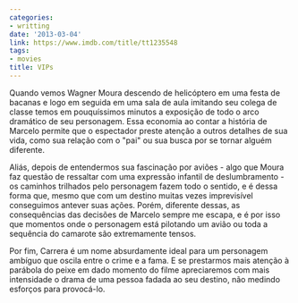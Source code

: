 ```yaml
---
categories:
- writting
date: '2013-03-04'
link: https://www.imdb.com/title/tt1235548
tags:
- movies
title: VIPs
---
```


Quando vemos Wagner Moura descendo de helicóptero em uma festa de bacanas e logo em seguida em uma sala de aula imitando seu colega de classe temos em pouquíssimos minutos a exposição de todo o arco dramático de seu personagem. Essa economia ao contar a história de Marcelo permite que o espectador preste atenção a outros detalhes de sua vida, como sua relação com o "pai" ou sua busca por se tornar alguém diferente.

Aliás, depois de entendermos sua fascinação por aviões - algo que Moura faz questão de ressaltar com uma expressão infantil de deslumbramento - os caminhos trilhados pelo personagem fazem todo o sentido, e é dessa forma que, mesmo que com um destino muitas vezes imprevisível conseguimos antever suas ações. Porém, diferente dessas, as consequências das decisões de Marcelo sempre me escapa, e é por isso que momentos onde o personagem está pilotando um avião ou toda a sequência do camarote são extremamente tensos.

Por fim, Carrera é um nome absurdamente ideal para um personagem ambíguo que oscila entre o crime e a fama. E se prestarmos mais atenção à parábola do peixe em dado momento do filme apreciaremos com mais intensidade o drama de uma pessoa fadada ao seu destino, não medindo esforços para provocá-lo.